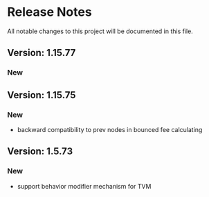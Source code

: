 # Release Notes

All notable changes to this project will be documented in this file.

## Version: 1.15.77

### New


## Version: 1.15.75

### New

- backward compatibility to prev nodes in bounced fee calculating

## Version: 1.5.73

### New

- support behavior modifier mechanism for TVM
